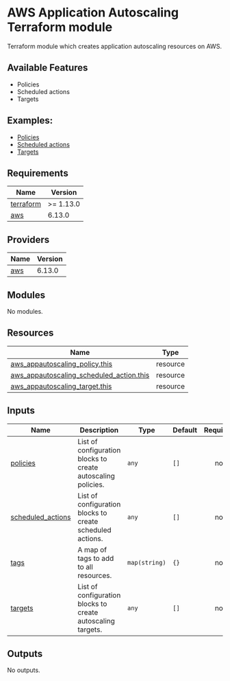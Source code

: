 # AWS Application Autoscaling Terraform module

Terraform module which creates application autoscaling resources on AWS.

## Available Features

- Policies
- Scheduled actions
- Targets

## Examples:

- [Policies](https://github.com/janduursma/terraform-module-aws-application-autoscaling/tree/main/examples/policies)
- [Scheduled actions](https://github.com/janduursma/terraform-module-aws-application-autoscaling/tree/main/examples/scheduled_actions)
- [Targets](https://github.com/janduursma/terraform-module-aws-application-autoscaling/tree/main/examples/targets)

<!-- BEGIN_TF_DOCS -->
## Requirements

| Name | Version |
|------|---------|
| <a name="requirement_terraform"></a> [terraform](#requirement\_terraform) | >= 1.13.0 |
| <a name="requirement_aws"></a> [aws](#requirement\_aws) | 6.13.0 |

## Providers

| Name | Version |
|------|---------|
| <a name="provider_aws"></a> [aws](#provider\_aws) | 6.13.0 |

## Modules

No modules.

## Resources

| Name | Type |
|------|------|
| [aws_appautoscaling_policy.this](https://registry.terraform.io/providers/hashicorp/aws/6.13.0/docs/resources/appautoscaling_policy) | resource |
| [aws_appautoscaling_scheduled_action.this](https://registry.terraform.io/providers/hashicorp/aws/6.13.0/docs/resources/appautoscaling_scheduled_action) | resource |
| [aws_appautoscaling_target.this](https://registry.terraform.io/providers/hashicorp/aws/6.13.0/docs/resources/appautoscaling_target) | resource |

## Inputs

| Name | Description | Type | Default | Required |
|------|-------------|------|---------|:--------:|
| <a name="input_policies"></a> [policies](#input\_policies) | List of configuration blocks to create autoscaling policies. | `any` | `[]` | no |
| <a name="input_scheduled_actions"></a> [scheduled\_actions](#input\_scheduled\_actions) | List of configuration blocks to create scheduled actions. | `any` | `[]` | no |
| <a name="input_tags"></a> [tags](#input\_tags) | A map of tags to add to all resources. | `map(string)` | `{}` | no |
| <a name="input_targets"></a> [targets](#input\_targets) | List of configuration blocks to create autoscaling targets. | `any` | `[]` | no |

## Outputs

No outputs.
<!-- END_TF_DOCS -->
